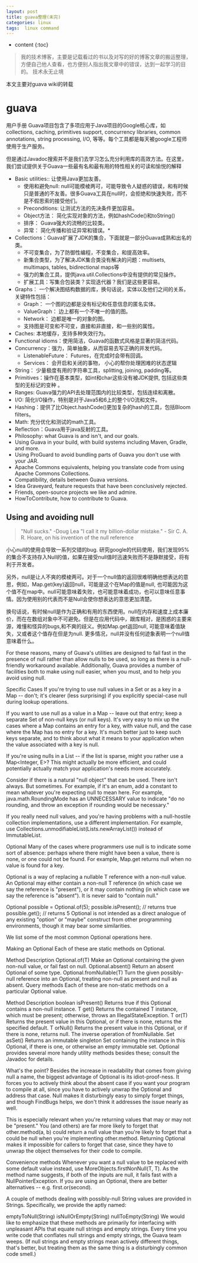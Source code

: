 ```yaml
---
layout: post
title: guava整理(未完)
categories: linux
tags:  linux command
---
```


* content
{:toc}

> 我的技术博客，主要是记载看过的书以及对写的好的博客文章的搬运整理，方便自己他人查看，也方便别人指出我文章中的错误，达到一起学习的目的。
> 技术永无止境

本文主要对guava wiki的转载




# guava

用户手册
Guava项目包含了多项应用于Java项目的Google核心库，如collections, caching, primitives support, concurrency libraries, common annotations, string processing, I/O, 等等。每个工具都是每天被google工程师使用于生产服务。

但是通过Javadoc搜索并不是我们去学习怎么充分利用库的高效方法。在这里，我们尝试提供关于Guava一些最有名和最有用的特性相关的可读和愉悦的解释

* Basic utilities:: 让使用Java更加友善。
    * 使用和避免null: null可能模棱两可，可能导致令人疑惑的错误，和有时候只是普通的不友善。很多Guava工具在null时，会拒绝和快速失败，而不是不假思索的接受他们。
    * Preconditions: 让测试方法的先决条件更加容易。
    * Object方法： 简化实现对象的方法，例如hashCode()和toString()
    * 排序： Guava强大的流畅的比较类。
    * 异常： 简化传播和验证异常和错误。*
* Collections：Guava扩展了JDK的集合，下面就是一部分Guava成熟和出名的类。
    * 不可变集合，为了防御性编程，不变集合，和提高效率。
    * 新集合类型，为了解决JDK集合类没有解决的问题：multisets, multimaps, tables, bidirectional maps等
    * 强力的集合工具，提供java.util.Collections中没有提供的常见操作。
    * 扩展工具：写集合包装类？实现迭代器？我们是这些更容易。
* Graphs： 一个解决图结构数据的库，换句话说，实体以及他们之间的关系，关键特性包括：
    * Graph： 一个图的边都是没有标记和任意信息的匿名实体。
    * ValueGraph： 边上都有一个不唯一的值的图。
    * Network： 边都是唯一的对象的图。
    * 支持图是可变和不可变，直接和非直接，和一些别的属性。
* Caches: 本地缓存，支持多种失效行为。
* Functional idioms：使用简洁，Guava的函数式风格是显著的简洁代码。
* Concurrency：强力，简单抽象，从而容易去写正确的并发代码。
    * ListenableFuture： Futures，在完成时会带有回调。
    * Services： 会开启和关闭的事物， 小心的帮你处理困难的状态逻辑
* String： 少量极度有用的字符串工具，splitting, joining, padding等。
* Primitives：操作在基本类型，如int和char这些没有被JDK提供, 包括这些类型的无标记的变种 。
* Ranges: Guava强力的API去处理范围内的比较类型，包括连续和离散。
* I/O: 简化I/O操作，特别是对于Java5和6上的整个I/O流和文件。
* Hashing：提供了比Object.hashCode()更加复杂的hash的工具，包括Bloom filters。
* Math: 充分优化和测试的math工具。
* Reflection：Guava用于java反射的工具。
* Philosophy: what Guava is and isn't, and our goals.
* Using Guava in your build, with build systems including Maven, Gradle, and more.
* Using ProGuard to avoid bundling parts of Guava you don't use with your JAR.
* Apache Commons equivalents, helping you translate code from using Apache Commons Collections.
* Compatibility, details between Guava versions.
* Idea Graveyard, feature requests that have been conclusively rejected.
* Friends, open-source projects we like and admire.
* HowToContribute, how to contribute to Guava.


## Using and avoiding null

> "Null sucks." -Doug Lea
> "I call it my billion-dollar mistake." - Sir C. A. R. Hoare, on his invention of the null reference

小心null的使用会导致一系列交错的bug. 研究google的代码使用，我们发现95%的集合不支持存入Null的值，如果在接受null值时迅速失败而不是静默接受，将有利于开发者。

另外，null是让人不爽的模棱两可。对于一个null值的返回很难明确他想表达的意思，例如，Map.get(key)返回null，可能是这个在Map的值是null, 也可能因为这个值不在map中。null可能意味着失败，也可能意味着成功，也可以意味任意事情。因为使用别的代表而不是Null会使你想表达的意思更加清楚。

换句话说，有时候null是作为正确和有用的东西使用。null在内存和速度上成本廉价，而在在数组对象中不可避免。但是在应用代码中，跟库相对，是困惑的主要来源，难懂和怪异的bugs,和不爽的歧义。例如Map.get返回null, 可能意味着值缺失，又或者这个值存在但是为null. 更多情况，null并没有任何迹象表明一个null值意味着什么。

For these reasons, many of Guava's utilities are designed to fail fast in the presence of null rather than allow nulls to be used, so long as there is a null-friendly workaround available. Additionally, Guava provides a number of facilities both to make using null easier, when you must, and to help you avoid using null.

Specific Cases
If you're trying to use null values in a Set or as a key in a Map -- don't; it's clearer (less surprising) if you explicitly special-case null during lookup operations.

If you want to use null as a value in a Map -- leave out that entry; keep a separate Set of non-null keys (or null keys). It's very easy to mix up the cases where a Map contains an entry for a key, with value null, and the case where the Map has no entry for a key. It's much better just to keep such keys separate, and to think about what it means to your application when the value associated with a key is null.

If you're using nulls in a List -- if the list is sparse, might you rather use a Map<Integer, E>? This might actually be more efficient, and could potentially actually match your application's needs more accurately.

Consider if there is a natural "null object" that can be used. There isn't always. But sometimes. For example, if it's an enum, add a constant to mean whatever you're expecting null to mean here. For example, java.math.RoundingMode has an UNNECESSARY value to indicate "do no rounding, and throw an exception if rounding would be necessary."

If you really need null values, and you're having problems with a null-hostile collection implementations, use a different implementation. For example, use Collections.unmodifiableList(Lists.newArrayList()) instead of ImmutableList.

Optional
Many of the cases where programmers use null is to indicate some sort of absence: perhaps where there might have been a value, there is none, or one could not be found. For example, Map.get returns null when no value is found for a key.

Optional<T> is a way of replacing a nullable T reference with a non-null value. An Optional may either contain a non-null T reference (in which case we say the reference is "present"), or it may contain nothing (in which case we say the reference is "absent"). It is never said to "contain null."

Optional<Integer> possible = Optional.of(5);
possible.isPresent(); // returns true
possible.get(); // returns 5
Optional is not intended as a direct analogue of any existing "option" or "maybe" construct from other programming environments, though it may bear some similarities.

We list some of the most common Optional operations here.

Making an Optional
Each of these are static methods on Optional.

Method	Description
Optional.of(T)	Make an Optional containing the given non-null value, or fail fast on null.
Optional.absent()	Return an absent Optional of some type.
Optional.fromNullable(T)	Turn the given possibly-null reference into an Optional, treating non-null as present and null as absent.
Query methods
Each of these are non-static methods on a particular Optional<T> value.

Method	Description
boolean isPresent()	Returns true if this Optional contains a non-null instance.
T get()	Returns the contained T instance, which must be present; otherwise, throws an IllegalStateException.
T or(T)	Returns the present value in this Optional, or if there is none, returns the specified default.
T orNull()	Returns the present value in this Optional, or if there is none, returns null. The inverse operation of fromNullable.
Set<T> asSet()	Returns an immutable singleton Set containing the instance in this Optional, if there is one, or otherwise an empty immutable set.
Optional provides several more handy utility methods besides these; consult the Javadoc for details.

What's the point?
Besides the increase in readability that comes from giving null a name, the biggest advantage of Optional is its idiot-proof-ness. It forces you to actively think about the absent case if you want your program to compile at all, since you have to actively unwrap the Optional and address that case. Null makes it disturbingly easy to simply forget things, and though FindBugs helps, we don't think it addresses the issue nearly as well.

This is especially relevant when you're returning values that may or may not be "present." You (and others) are far more likely to forget that other.method(a, b) could return a null value than you're likely to forget that a could be null when you're implementing other.method. Returning Optional makes it impossible for callers to forget that case, since they have to unwrap the object themselves for their code to compile.

Convenience methods
Whenever you want a null value to be replaced with some default value instead, use MoreObjects.firstNonNull(T, T). As the method name suggests, if both of the inputs are null, it fails fast with a NullPointerException. If you are using an Optional, there are better alternatives -- e.g. first.or(second).

A couple of methods dealing with possibly-null String values are provided in Strings. Specifically, we provide the aptly named:

emptyToNull(String)
isNullOrEmpty(String)
nullToEmpty(String)
We would like to emphasize that these methods are primarily for interfacing with unpleasant APIs that equate null strings and empty strings. Every time you write code that conflates null strings and empty strings, the Guava team weeps. (If null strings and empty strings mean actively different things, that's better, but treating them as the same thing is a disturbingly common code smell.)

